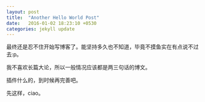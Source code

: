 ```yaml
---
layout: post
title:  "Another Hello World Post"
date:   2016-01-02 18:23:10 +0530
categories: jekyll update
---
```

最终还是忍不住开始写博客了。能坚持多久也不知道，毕竟不摸鱼实在有点说不过去:p。

我不喜欢长篇大论，所以一般情况应该都是两三句话的博文。

插件什么的，到时候再完善吧。

先这样，ciao。

